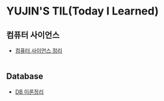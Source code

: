 # YUJIN'S TIL(Today I Learned)<br>

## 컴퓨터 사이언스<br>
* [컴퓨터 사이언스 정리](ComputerSicence/ComputerSience_Summary.md)<br><br>

## Database
* [DB 이론정리](Database/DB_Summary.md)
